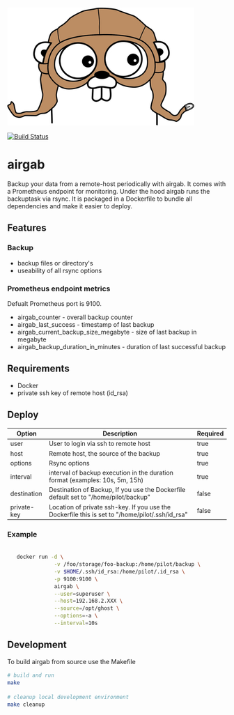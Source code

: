 ![Image of gopher](images/appenginegophercolor.jpg)

[![Build Status](https://cloud.drone.io/api/badges/fwiedmann/airgab/status.svg)](https://cloud.drone.io/fwiedmann/airgab)

# airgab
Backup your data  from a remote-host periodically with airgab. It comes with a Prometheus endpoint for monitoring. Under the hood airgab runs the backuptask via rsync. It is packaged in a Dockerfile to bundle all dependencies and make it easier to deploy.

## Features

### Backup

- backup files or directory's
- useability of all rsync options

### Prometheus endpoint metrics

Defualt Prometheus port is 9100.

- airgab_counter - overall backup counter
- airgab_last_success - timestamp of last backup
- airgab_current_backup_size_megabyte - size of last backup in megabyte
- airgab_backup_duration_in_minutes - duration of last successful backup

## Requirements

- Docker
- private ssh key of remote host (id_rsa)

## Deploy

Option   |  Description | Required
 ---     |  ---         | ---
 user    |  User to login via ssh to remote host | true
 host    | Remote host, the source of the backup  | true
 options | Rsync options | true
 interval | interval of backup execution in the duration format (examples: 10s, 5m, 15h)| true
 destination | Destination of Backup, If you use the Dockerfile default set to "/home/pilot/backup" | false
 private-key | Location of private ssh-key. If you use the Dockerfile this is set to "/home/pilot/.ssh/id_rsa" | false

 ### Example
 ``` bash

 	docker run -d \
                -v /foo/storage/foo-backup:/home/pilot/backup \
                -v $HOME/.ssh/id_rsa:/home/pilot/.id_rsa \
                -p 9100:9100 \
                airgab \
                --user=superuser \
                --host=192.168.2.XXX \
                --source=/opt/ghost \
                --options=-a \
                --interval=10s
 ```

## Development

To build airgab from source use the Makefile

``` bash
# build and run
make

# cleanup local development environment
make cleanup
```